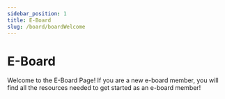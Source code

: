 ```yaml
---
sidebar_position: 1
title: E-Board 
slug: /board/boardWelcome
---
```


# E-Board

Welcome to the E-Board Page! If you are a new e-board member, you will find all the resources needed to get started as an e-board member!